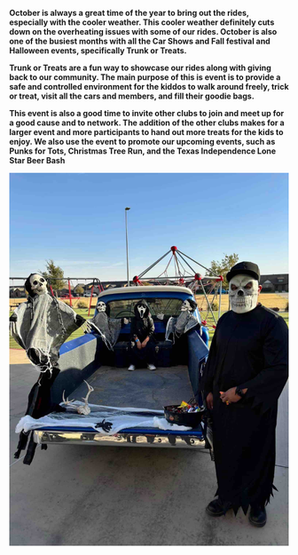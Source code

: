 **October is always a great time of the year to bring out the rides, especially with the cooler weather.  This cooler weather definitely cuts down on the overheating issues with some of our rides. October is also one of the busiest months with all the Car Shows and Fall festival and Halloween events, specifically Trunk or Treats.** 

**Trunk or Treats are a fun way to showcase our rides along with giving back to our community. The main purpose of this is event is to  provide a safe and controlled environment for the kiddos to walk around freely, trick or treat, visit all the cars and members, and fill their goodie bags.** 

**This event is also a good time to invite other clubs to join and meet up for a good cause and to network. The addition of the other clubs makes for a larger event and more participants to hand out more treats for the kids to enjoy.  We also use the event to promote our upcoming events, such as Punks for Tots, Christmas Tree Run, and the Texas Independence Lone Star Beer Bash** 

 ![trunk](../trunk.jpeg) 